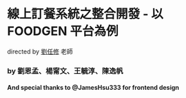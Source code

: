 # 線上訂餐系統之整合開發 - 以 FOODGEN 平台為例 
directed by [劉任修](https://researchoutput.ncku.edu.tw/zh/persons/ren-shiou-liu) 老師
### by 劉恩孟、楊甯文、王毓淳、陳逸帆
#### And special thanks to @JamesHsu333 for frontend design
